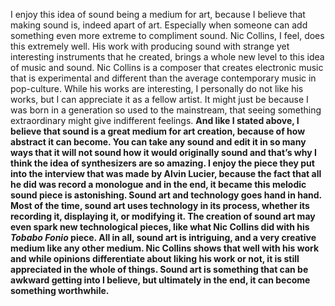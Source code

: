 I enjoy this idea of sound being a medium for art, because I believe that making sound is, indeed apart of art. 
Especially when someone can add something even more extreme to compliment sound. Nic Collins, I feel, does this extremely well. 
His work with producing sound with strange yet interesting instruments that he created, brings a whole new level to this idea of 
music and sound. Nic Collins is a composer that creates electronic music that is experimental and different than the average 
contemporary music in pop-culture. While his works are interesting, I personally do not like his works, but I can appreciate 
it as a fellow artist. It might just be because I was born in a generation so used to the mainstream, that seeing something 
extraordinary might give indifferent feelings. 
<b>
<b>
And like I stated above, I believe that sound is a great medium for art creation, because of how abstract it can become. 
You can take any sound and edit it in so many ways that it will not sound how it would originally sound and that’s why I 
think the idea of synthesizers are so amazing. I enjoy the piece they put into the interview that was made by Alvin Lucier, 
because the fact that all he did was record a monologue and in the end, it became this melodic sound piece is astonishing. 
Sound art and technology goes hand in hand. Most of the time, sound art uses technology in its process, whether its recording 
it, displaying it, or modifying it. The creation of sound art may even spark new technological pieces, like what Nic Collins
did with his <i>Tobabo Fonio</i> piece. 
<b> 
<b>
All in all, sound art is intriguing, and a very creative medium like any other medium. Nic Collins shows that well with 
his work and while opinions differentiate about liking his work or not, it is still appreciated in the whole of things. 
Sound art is something that can be awkward getting into I believe, but ultimately in the end, it can become something worthwhile. 
